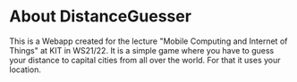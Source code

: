 # About DistanceGuesser

This is a Webapp created for the lecture "Mobile Computing and Internet of Things" at KIT in WS21/22.
It is a simple game where you have to guess your distance to capital cities from all over the world.
For that it uses your location.